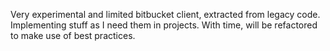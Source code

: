 Very experimental and limited bitbucket client, extracted from legacy code. 
Implementing stuff as I need them in projects. With time, will be refactored to make use of best practices.
